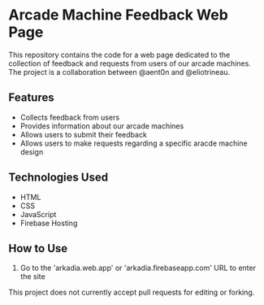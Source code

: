 # Arcade Machine Feedback Web Page

This repository contains the code for a web page dedicated to the collection of feedback and requests from users of our arcade machines. The project is a collaboration between @aent0n and @eliotrineau.

## Features
- Collects feedback from users
- Provides information about our arcade machines
- Allows users to submit their feedback
- Allows users to make requests regarding a specific aracde machine design


## Technologies Used
- HTML
- CSS
- JavaScript
- Firebase Hosting

## How to Use
1. Go to the 'arkadia.web.app' or 'arkadia.firebaseapp.com' URL to enter the site


This project does not currently accept pull requests for editing or forking.

